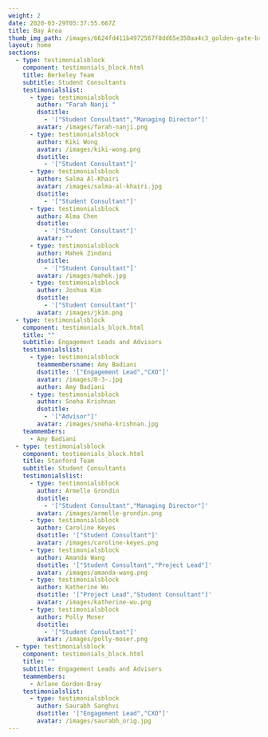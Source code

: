 ```yaml
---
weight: 2
date: 2020-03-29T05:37:55.667Z
title: Bay Area
thumb_img_path: /images/6624fd411b4972567f8dd65e350aa4c3_golden-gate-bridge-graphics-svg-dxf-eps-png-cdr-ai-pdf-vector-art-_1500-1500.jpeg
layout: home
sections:
  - type: testimonialsblock
    component: testimonials_block.html
    title: Berkeley Team
    subtitle: Student Consultants
    testimonialslist:
      - type: testimonialsblock
        author: "Farah Nanji "
        dsotitle:
          - '["Student Consultant","Managing Director"]'
        avatar: /images/farah-nanji.png
      - type: testimonialsblock
        author: Kiki Wong
        avatar: /images/kiki-wong.png
        dsotitle:
          - '["Student Consultant"]'
      - type: testimonialsblock
        author: Salma Al-Khairi
        avatar: /images/salma-al-khairi.jpg
        dsotitle:
          - '["Student Consultant"]'
      - type: testimonialsblock
        author: Alma Chen
        dsotitle:
          - '["Student Consultant"]'
        avatar: ""
      - type: testimonialsblock
        author: Mahek Zindani
        dsotitle:
          - '["Student Consultant"]'
        avatar: /images/mahek.jpg
      - type: testimonialsblock
        author: Joshua Kim
        dsotitle:
          - '["Student Consultant"]'
        avatar: /images/jkim.png
  - type: testimonialsblock
    component: testimonials_block.html
    title: ""
    subtitle: Engagement Leads and Advisors
    testimonialslist:
      - type: testimonialsblock
        teammembersname: Amy Badiani
        dsotitle: '["Engagement Lead","CXO"]'
        avatar: /images/0-3-.jpg
        author: Amy Badiani
      - type: testimonialsblock
        author: Sneha Krishnan
        dsotitle:
          - '["Advisor"]'
        avatar: /images/sneha-krishnan.jpg
    teammembers:
      - Amy Badiani
  - type: testimonialsblock
    component: testimonials_block.html
    title: Stanford Team
    subtitle: Student Consultants
    testimonialslist:
      - type: testimonialsblock
        author: Armelle Grondin
        dsotitle:
          - '["Student Consultant","Managing Director"]'
        avatar: /images/armelle-grondin.png
      - type: testimonialsblock
        author: Caroline Keyes
        dsotitle: '["Student Consultant"]'
        avatar: /images/caroline-keyes.png
      - type: testimonialsblock
        author: Amanda Wang
        dsotitle: '["Student Consultant","Project Lead"]'
        avatar: /images/amanda-wang.png
      - type: testimonialsblock
        author: Katherine Wu
        dsotitle: '["Project Lead","Student Consultant"]'
        avatar: /images/katherine-wu.png
      - type: testimonialsblock
        author: Polly Moser
        dsotitle:
          - '["Student Consultant"]'
        avatar: /images/polly-moser.png
  - type: testimonialsblock
    component: testimonials_block.html
    title: ""
    subtitle: Engagement Leads and Advisers
    teammembers:
      - Arlane Gordon-Bray
    testimonialslist:
      - type: testimonialsblock
        author: Saurabh Sanghvi
        dsotitle: '["Engagement Lead","CXO"]'
        avatar: /images/saurabh_orig.jpg
---
```

